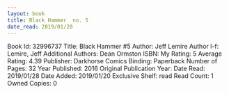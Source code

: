 ```yaml
---
layout: book
title: Black Hammer  no. 5
date_read: 2019/01/28
---
```


Book Id: 32996737
Title: Black Hammer #5
Author: Jeff Lemire
Author l-f: Lemire, Jeff
Additional Authors: Dean Ormston
ISBN: 
My Rating: 5
Average Rating: 4.39
Publisher: Darkhorse Comics
Binding: Paperback
Number of Pages: 32
Year Published: 2016
Original Publication Year: 
Date Read: 2019/01/28
Date Added: 2019/01/20
Exclusive Shelf: read
Read Count: 1
Owned Copies: 0

